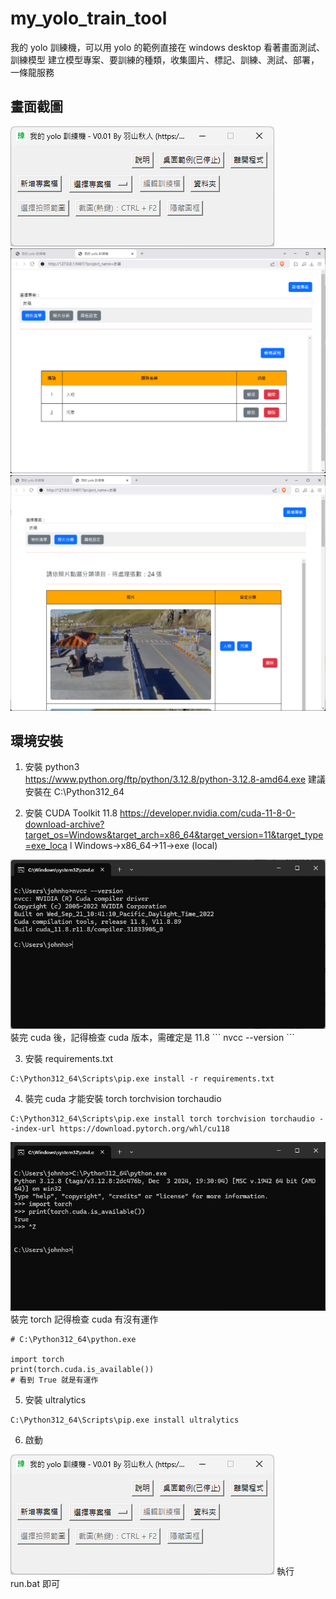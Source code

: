 # my_yolo_train_tool
我的 yolo 訓練機，可以用 yolo 的範例直接在 windows desktop 看著畫面測試、訓練模型
建立模型專案、要訓練的種類，收集圖片、標記、訓練、測試、部署，一條龍服務

## 畫面截圖
<img src="pic/screenshot/run.png">
<img src="pic/screenshot/kind_setting.png">
<img src="pic/screenshot/pic_to_kind.png">

## 環境安裝
1. 安裝 python3	
https://www.python.org/ftp/python/3.12.8/python-3.12.8-amd64.exe
建議安裝在 C:\Python312_64

2. 安裝 CUDA Toolkit 11.8
https://developer.nvidia.com/cuda-11-8-0-download-archive?target_os=Windows&target_arch=x86_64&target_version=11&target_type=exe_loca	l
Windows→x86_64→11→exe (local)
<img src="pic/screenshot/nvcc.png">
裝完 cuda 後，記得檢查 cuda 版本，需確定是 11.8
```
nvcc --version
```

3. 安裝 requirements.txt
```
C:\Python312_64\Scripts\pip.exe install -r requirements.txt
```

4. 裝完 cuda 才能安裝 torch torchvision torchaudio 
```
C:\Python312_64\Scripts\pip.exe install torch torchvision torchaudio --index-url https://download.pytorch.org/whl/cu118
```
<img src="pic/screenshot/cuda_is_available.png">
裝完 torch 記得檢查 cuda 有沒有運作

```
# C:\Python312_64\python.exe

import torch
print(torch.cuda.is_available())
# 看到 True 就是有運作
```

5. 安裝 ultralytics
```
C:\Python312_64\Scripts\pip.exe install ultralytics
```

6. 啟動
<img src="pic/screenshot/run.png">
執行 run.bat 即可



